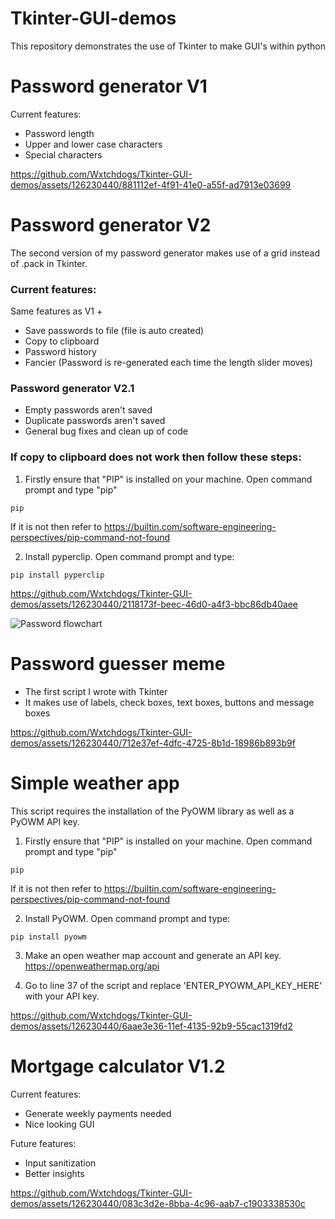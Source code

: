 # Tkinter-GUI-demos
This repository demonstrates the use of Tkinter to make GUI's within python

# Password generator V1
Current features:
* Password length
* Upper and lower case characters
* Special characters

https://github.com/Wxtchdogs/Tkinter-GUI-demos/assets/126230440/881112ef-4f91-41e0-a55f-ad7913e03699
# Password generator V2
The second version of my password generator makes use of a grid instead of .pack in Tkinter.

### Current features:
Same features as V1 +
* Save passwords to file (file is auto created)
* Copy to clipboard
* Password history
* Fancier (Password is re-generated each time the length slider moves)
### Password generator V2.1
* Empty passwords aren't saved
* Duplicate passwords aren't saved
* General bug fixes and clean up of code
### If copy to clipboard does not work then follow these steps:
1. Firstly ensure that "PIP" is installed on your machine. Open command prompt and type "pip"
```
pip
```
If it is not then refer to https://builtin.com/software-engineering-perspectives/pip-command-not-found

2. Install pyperclip. Open command prompt and type:
```
pip install pyperclip
```

https://github.com/Wxtchdogs/Tkinter-GUI-demos/assets/126230440/2118173f-beec-46d0-a4f3-bbc86db40aee

![Password flowchart](https://github.com/Wxtchdogs/Tkinter-GUI-demos/assets/126230440/daf47765-98d8-4db0-9d71-bdbf7cde493d)

# Password guesser meme
* The first script I wrote with Tkinter
* It makes use of labels, check boxes, text boxes, buttons and message boxes

https://github.com/Wxtchdogs/Tkinter-GUI-demos/assets/126230440/712e37ef-4dfc-4725-8b1d-18986b893b9f

# Simple weather app

This script requires the installation of the PyOWM library as well as a PyOWM API key.

1. Firstly ensure that "PIP" is installed on your machine. Open command prompt and type "pip"
```
pip
```
If it is not then refer to https://builtin.com/software-engineering-perspectives/pip-command-not-found

2. Install PyOWM. Open command prompt and type:
```
pip install pyowm
```

3. Make an open weather map account and generate an API key. https://openweathermap.org/api

4. Go to line 37 of the script and replace 'ENTER_PYOWM_API_KEY_HERE' with your API key.

https://github.com/Wxtchdogs/Tkinter-GUI-demos/assets/126230440/6aae3e36-11ef-4135-92b9-55cac1319fd2

# Mortgage calculator V1.2
Current features:
* Generate weekly payments needed
* Nice looking GUI

Future features:
* Input sanitization
* Better insights

https://github.com/Wxtchdogs/Tkinter-GUI-demos/assets/126230440/083c3d2e-8bba-4c96-aab7-c1903338530c
